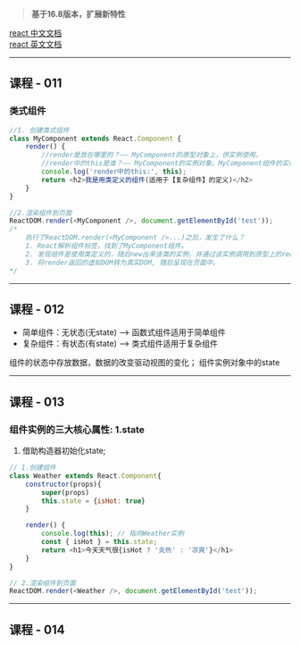 > **基于16.8版本，扩展新特性**

[react 中文文档](https://react.docschina.org/)   
[react 英文文档](https://reactjs.org/)

----

## **课程 - 011**
### **类式组件**
```js
//1. 创建类式组件
class MyComponent extends React.Component {
    render() {
        //render是放在哪里的？—— MyComponent的原型对象上，供实例使用。
        //render中的this是谁？—— MyComponent的实例对象。MyComponent组件的实例对象。
        console.log('render中的this:', this);
        return <h2>我是用类定义的组件(适用于【复杂组件】的定义)</h2>
    }
}

//2.渲染组件到页面
ReactDOM.render(<MyComponent />, document.getElementById('test'));
/*
    执行了ReactDOM.render(<MyComponent />...)之后，发生了什么？
    1. React解析组件标签，找到了MyComponent组件。
    2. 发现组件是使用类定义的，随后new出来该类的实例，并通过该实例调用到原型上的render方法。
    3. 将render返回的虚拟DOM转为真实DOM, 随后呈现在页面中。
*/
```

----

## **课程 - 012**
+ 简单组件：无状态(无state) --> 函数式组件适用于简单组件
+ 复杂组件：有状态(有state) --> 类式组件适用于复杂组件

组件的状态中存放数据，数据的改变驱动视图的变化；
组件实例对象中的state

----
## **课程 - 013**
### **组件实例的三大核心属性: 1.state**
1. 借助构造器初始化state;
```js
// 1.创建组件
class Weather extends React.Component{
    constructor(props){
        super(props)
        this.state = {isHot: true}
    }

    render() {
        console.log(this); // 指向Weather实例
        const { isHot } = this.state;
        return <h1>今天天气很{isHot ? '炎热' : '凉爽'}</h1>
    }
}

// 2.渲染组件到页面
ReactDOM.render(<Weather />, document.getElementById('test'));
```

----
## **课程 - 014**
